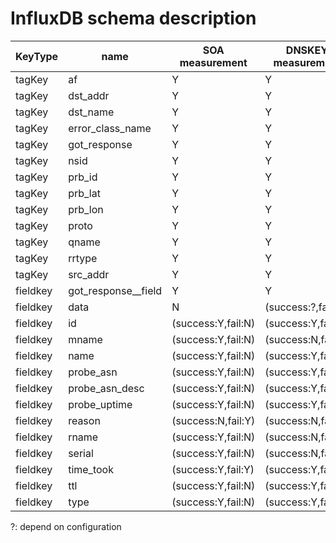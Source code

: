 # InfluxDB schema description

|KeyType |name               |SOA measurement    | DNSKEY measurement | NS measurement   |
| ----   | ----              | ----              | ----               | ----             |
|tagKey  |af                 |    Y              |     Y              |    Y             |
|tagKey  |dst_addr           |    Y              |     Y              |    Y             |
|tagKey  |dst_name           |    Y              |     Y              |    Y             |
|tagKey  |error_class_name   |    Y              |     Y              |    Y             |
|tagKey  |got_response       |    Y              |     Y              |    Y             |
|tagKey  |nsid               |    Y              |     Y              |    Y             |
|tagKey  |prb_id             |    Y              |     Y              |    Y             |
|tagKey  |prb_lat            |    Y              |     Y              |    Y             |
|tagKey  |prb_lon            |    Y              |     Y              |    Y             |
|tagKey  |proto              |    Y              |     Y              |    Y             |
|tagKey  |qname              |    Y              |     Y              |    Y             |
|tagKey  |rrtype             |    Y              |     Y              |    Y             |
|tagKey  |src_addr           |    Y              |     Y              |    Y             |
|fieldkey|got_response__field|    Y              |     Y              |    Y             |
|fieldkey|data               |    N              |(success:?,fail:N)  |(success:Y,fail:N)|
|fieldkey|id                 |(success:Y,fail:N) |(success:Y,fail:N)  |(success:Y,fail:N)|
|fieldkey|mname              |(success:Y,fail:N) |(success:N,fail:N)  |(success:N,fail:N)|
|fieldkey|name               |(success:Y,fail:N) |(success:Y,fail:N)  |(success:Y,fail:N)|
|fieldkey|probe_asn          |(success:Y,fail:N) |(success:Y,fail:N)  |(success:Y,fail:N)|
|fieldkey|probe_asn_desc     |(success:Y,fail:N) |(success:Y,fail:N)  |(success:Y,fail:N)|
|fieldkey|probe_uptime       |(success:Y,fail:N) |(success:Y,fail:N)  |(success:Y,fail:N)|
|fieldkey|reason             |(success:N,fail:Y) |(success:N,fail:Y)  |(success:N,fail:Y)|
|fieldkey|rname              |(success:Y,fail:N) |(success:N,fail:N)  |(success:N,fail:N)|
|fieldkey|serial             |(success:Y,fail:N) |(success:N,fail:N)  |(success:N,fail:N)|
|fieldkey|time_took          |(success:Y,fail:Y) |(success:Y,fail:Y)  |(success:Y,fail:Y)|
|fieldkey|ttl                |(success:Y,fail:N) |(success:Y,fail:N)  |(success:Y,fail:N)|
|fieldkey|type               |(success:Y,fail:N) |(success:Y,fail:N)  |(success:Y,fail:N)|

?: depend on configuration
